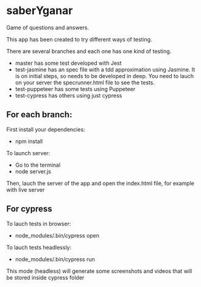 # saberYganar
Game of questions and answers. 

This app has been created to try different ways of testing.

There are several branches and each one has one kind of testing.

- master has some test developed with Jest
- test-jasmine has an spec file with a tdd approximation using Jasmine. It is on initial steps, so needs to be developed in deep. You need to lauch on your server the specrunner.html file to see the tests.
- test-puppeteer has some tests using Puppeteer
- test-cypress has others using just cypress

## For each branch:

First install your dependencies:

- npm install

To launch server:

- Go to the terminal
- node server.js

Then, lauch the server of the app and open the index.html file, for example with live server

## For cypress
To lauch tests in browser:

- node_modules/.bin/cypress open

To lauch tests headlessly:

- node_modules/.bin/cypress run

This mode (headless) will generate some screenshots and videos that will be stored inside cypress folder

